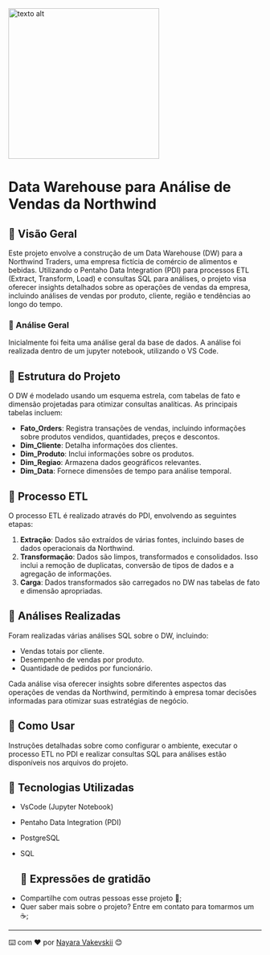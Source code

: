 <!-- Imagem redimensionada -->
<img src="https://digitalcollege.com.br/wp-content/webp-express/webp-images/uploads/2022/05/logo-digital.png.webp" alt="texto alt" width="300">

# Data Warehouse para Análise de Vendas da Northwind

## 🚀 Visão Geral

Este projeto envolve a construção de um Data Warehouse (DW) para a Northwind Traders, uma empresa fictícia de comércio de alimentos e bebidas. Utilizando o Pentaho Data Integration (PDI) para processos ETL (Extract, Transform, Load) e consultas SQL para análises, o projeto visa oferecer insights detalhados sobre as operações de vendas da empresa, incluindo análises de vendas por produto, cliente, região e tendências ao longo do tempo.

### 🚀 Análise Geral

Inicialmente foi feita uma análise geral da base de dados.
A análise foi realizada dentro de um jupyter notebook, utilizando o VS Code.

## 🚀 Estrutura do Projeto

O DW é modelado usando um esquema estrela, com tabelas de fato e dimensão projetadas para otimizar consultas analíticas. As principais tabelas incluem:

- **Fato_Orders**: Registra transações de vendas, incluindo informações sobre produtos vendidos, quantidades, preços e descontos.
- **Dim_Cliente**: Detalha informações dos clientes.
- **Dim_Produto**: Inclui informações sobre os produtos.
- **Dim_Regiao**: Armazena dados geográficos relevantes.
- **Dim_Data**: Fornece dimensões de tempo para análise temporal.

## 🚀 Processo ETL

O processo ETL é realizado através do PDI, envolvendo as seguintes etapas:

1. **Extração**: Dados são extraídos de várias fontes, incluindo bases de dados operacionais da Northwind.
2. **Transformação**: Dados são limpos, transformados e consolidados. Isso inclui a remoção de duplicatas, conversão de tipos de dados e a agregação de informações.
3. **Carga**: Dados transformados são carregados no DW nas tabelas de fato e dimensão apropriadas.

## 🚀 Análises Realizadas

Foram realizadas várias análises SQL sobre o DW, incluindo:

- Vendas totais por cliente.
- Desempenho de vendas por produto.
- Quantidade de pedidos por funcionário.

Cada análise visa oferecer insights sobre diferentes aspectos das operações de vendas da Northwind, permitindo à empresa tomar decisões informadas para otimizar suas estratégias de negócio.

## 🚀 Como Usar

Instruções detalhadas sobre como configurar o ambiente, executar o processo ETL no PDI e realizar consultas SQL para análises estão disponíveis nos arquivos do projeto.

## 🚀 Tecnologias Utilizadas

- VsCode (Jupyter Notebook)
- Pentaho Data Integration (PDI)
- PostgreSQL
- SQL

  ## 🎁 Expressões de gratidão

* Compartilhe com outras pessoas esse projeto 📢;
* Quer saber mais sobre o projeto? Entre em contato para tomarmos um :coffee:;

---
⌨️ com ❤️ por [Nayara Vakevskii](https://github.com/NayaraWakewski) 😊

